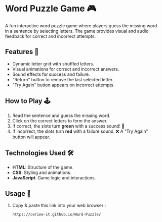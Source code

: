 # Word Puzzle Game 🎮

A fun interactive word puzzle game where players guess the missing word in a sentence by selecting letters. The game provides visual and audio feedback for correct and incorrect attempts.

## Features 🌟
- Dynamic letter grid with shuffled letters.
- Visual animations for correct and incorrect answers.
- Sound effects for success and failure.
- "Return" button to remove the last selected letter.
- "Try Again" button appears on incorrect attempts.

## How to Play 🕹️
1. Read the sentence and guess the missing word.
2. Click on the correct letters to form the answer.
3. If correct, the slots turn **green** with a success sound! 🎉  
4. If incorrect, the slots turn **red** with a failure sound. ❌ A "Try Again" button will appear.

## Technologies Used 🛠️
- **HTML**: Structure of the game.
- **CSS**: Styling and animations.
- **JavaScript**: Game logic and interactions.

## Usage 🚀
1. Copy & paste this link into your web browser :
   ```sh
   https://cerine-it.github.io/Word-Puzzle/
